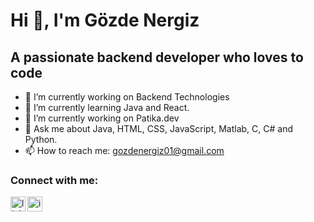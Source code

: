 # Hi 👋, I'm Gözde Nergiz </center>

## A passionate backend developer who loves to code


- 🔭 I’m currently working on Backend Technologies
- 🌱 I’m currently learning Java and React.
- 🔭 I’m currently working on Patika.dev
- 💬 Ask me about Java, HTML, CSS, JavaScript, Matlab, C, C# and Python.
- 📫 How to reach me: gozdenergiz01@gmail.com

### Connect with me:
[<img align="left" alt="linkedin | LinkedIn" width="24px" src="https://raw.githubusercontent.com/peterthehan/peterthehan/master/assets/linkedin.svg" />][linkedin]
[<img align="left" alt="instagram | Instagram" width="24px" src="https://raw.githubusercontent.com/peterthehan/peterthehan/master/assets/instagram.svg" />][instagram]


<br />


[instagram]: https://www.instagram.com/gozdenergiz.01
[linkedin]: https://www.linkedin.com/in/gözde-nergiz-955762162/
<br />
